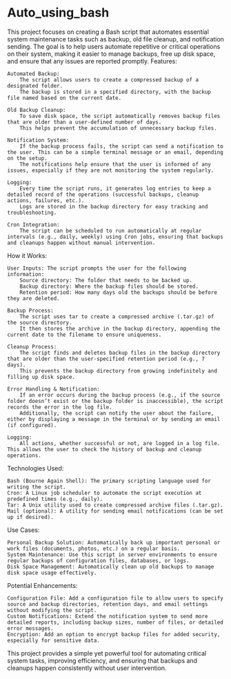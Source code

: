 # Auto_using_bash
This project focuses on creating a Bash script that automates essential system maintenance tasks such as backup, old file cleanup, and notification sending. The goal is to help users automate repetitive or critical operations on their system, making it easier to manage backups, free up disk space, and ensure that any issues are reported promptly.
Features:

    Automated Backup:
        The script allows users to create a compressed backup of a designated folder.
        The backup is stored in a specified directory, with the backup file named based on the current date.

    Old Backup Cleanup:
        To save disk space, the script automatically removes backup files that are older than a user-defined number of days.
        This helps prevent the accumulation of unnecessary backup files.

    Notification System:
        If the backup process fails, the script can send a notification to the user. This can be a simple terminal message or an email, depending on the setup.
        The notifications help ensure that the user is informed of any issues, especially if they are not monitoring the system regularly.

    Logging:
        Every time the script runs, it generates log entries to keep a detailed record of the operations (successful backups, cleanup actions, failures, etc.).
        Logs are stored in the backup directory for easy tracking and troubleshooting.

    Cron Integration:
        The script can be scheduled to run automatically at regular intervals (e.g., daily, weekly) using Cron jobs, ensuring that backups and cleanups happen without manual intervention.

How it Works:

    User Inputs: The script prompts the user for the following information:
        Source directory: The folder that needs to be backed up.
        Backup directory: Where the backup files should be stored.
        Retention period: How many days old the backups should be before they are deleted.

    Backup Process:
        The script uses tar to create a compressed archive (.tar.gz) of the source directory.
        It then stores the archive in the backup directory, appending the current date to the filename to ensure uniqueness.

    Cleanup Process:
        The script finds and deletes backup files in the backup directory that are older than the user-specified retention period (e.g., 7 days).
        This prevents the backup directory from growing indefinitely and filling up disk space.

    Error Handling & Notification:
        If an error occurs during the backup process (e.g., if the source folder doesn’t exist or the backup folder is inaccessible), the script records the error in the log file.
        Additionally, the script can notify the user about the failure, either by displaying a message in the terminal or by sending an email (if configured).

    Logging:
        All actions, whether successful or not, are logged in a log file. This allows the user to check the history of backup and cleanup operations.

Technologies Used:

    Bash (Bourne Again Shell): The primary scripting language used for writing the script.
    Cron: A Linux job scheduler to automate the script execution at predefined times (e.g., daily).
    Tar: A Unix utility used to create compressed archive files (.tar.gz).
    Mail (optional): A utility for sending email notifications (can be set up if desired).

Use Cases:

    Personal Backup Solution: Automatically back up important personal or work files (documents, photos, etc.) on a regular basis.
    System Maintenance: Use this script in server environments to ensure regular backups of configuration files, databases, or logs.
    Disk Space Management: Automatically clean up old backups to manage disk space usage effectively.

Potential Enhancements:

    Configuration File: Add a configuration file to allow users to specify source and backup directories, retention days, and email settings without modifying the script.
    Custom Notifications: Extend the notification system to send more detailed reports, including backup sizes, number of files, or detailed error messages.
    Encryption: Add an option to encrypt backup files for added security, especially for sensitive data.

This project provides a simple yet powerful tool for automating critical system tasks, improving efficiency, and ensuring that backups and cleanups happen consistently without user intervention.
